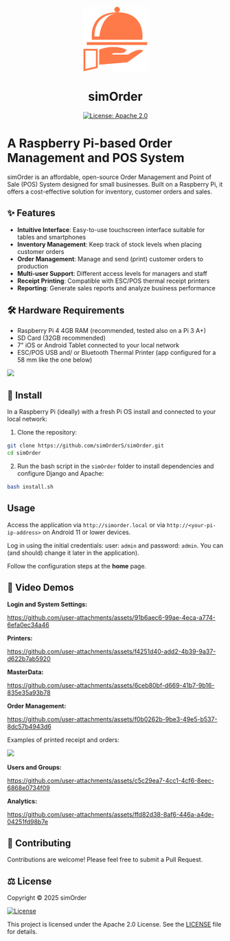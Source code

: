 <p align="center">
  <img src="static/img/simOrder_logo.png" alt="simOrder Logo" width="150" height="auto">
</p>
<h1 align="center">simOrder</h1>
<p align="center">
  <a href="https://www.apache.org/licenses/LICENSE-2.0">
    <img src="https://img.shields.io/badge/License-Apache%202.0-blue.svg" alt="License: Apache 2.0">
  </a>
</p>


# A Raspberry Pi-based Order Management and POS System

simOrder is an affordable, open-source Order Management and Point of Sale (POS) System designed for small businesses. Built on a Raspberry Pi, it offers a cost-effective solution for inventory, customer orders and sales.

## ✨ Features

- **Intuitive Interface**: Easy-to-use touchscreen interface suitable for tables and smartphones
- **Inventory Management**: Keep track of stock levels when placing customer orders
- **Order Management**: Manage and send (print) customer orders to production
- **Multi-user Support**: Different access levels for managers and staff
- **Receipt Printing**: Compatible with ESC/POS thermal receipt printers
- **Reporting**: Generate sales reports and analyze business performance

## 🛠️ Hardware Requirements

- Raspberry Pi 4 4GB RAM (recommended, tested also on a Pi 3 A+)
- SD Card (32GB recommended)
- 7" iOS or Android Tablet connected to your local network
- ESC/POS USB and/ or Bluetooth Thermal Printer (app configured for a 58 mm like the one below)
<img src="https://github.com/user-attachments/assets/6a7ed41b-8bac-4c5b-993b-cfa03a3c5f2b" width="256" height="auto">

## 🚀 Install

In a Raspberry Pi (ideally) with a fresh Pi OS install and connected to your local network:

1. Clone the repository:

```bash
git clone https://github.com/simOrderS/simOrder.git
cd simOrder
```

2. Run the bash script in the `simOrder` folder to install dependencies and configure Django and Apache:
```bash
bash install.sh
```

## Usage

Access the application via `http://simorder.local` or via `http://<your-pi-ip-address>` on Android 11 or lower devices.

Log in using the initial credentials: user: `admin` and password: `admin`. You can (and should) change it later in the application).

Follow the configuration steps at the **home** page.

## 📸 Video Demos

**Login and System Settings:**

https://github.com/user-attachments/assets/91b6aec6-99ae-4eca-a774-6efa0ec34a46


**Printers:**

https://github.com/user-attachments/assets/f4251d40-add2-4b39-9a37-d622b7ab5920


**MasterData:**

https://github.com/user-attachments/assets/6ceb80bf-d669-41b7-9b16-835e35a93b78


**Order Management:**

https://github.com/user-attachments/assets/f0b0262b-9be3-49e5-b537-8dc57b4943d6

Examples of printed receipt and orders:

<img src="https://github.com/user-attachments/assets/ffb31c4c-03c1-4709-b254-ddd25c5d242f" width="512" height="auto">


**Users and Groups:**

https://github.com/user-attachments/assets/c5c29ea7-4cc1-4cf6-8eec-6868e0734f09


**Analytics:**

https://github.com/user-attachments/assets/ffd82d38-8af6-446a-a4de-04251fd98b7e


## 🧩 Contributing

Contributions are welcome! Please feel free to submit a Pull Request.

## ⚖️ License

Copyright &copy; 2025 simOrder

[![License](https://img.shields.io/badge/License-Apache%202.0-blue.svg)](https://www.apache.org/licenses/LICENSE-2.0)

This project is licensed under the Apache 2.0 License. See the [LICENSE](LICENSE) file for details.




